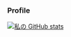 ### Profile

[![私の GitHub stats](https://github-readme-stats.vercel.app/api?username=matsunagadaiki151)](https://github.com/anuraghazra/github-readme-stats?count_private=true&show_icons=true&theme=radical)
